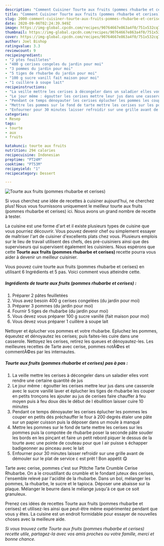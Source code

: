 ```yaml
---
description: "Comment Cuisiner Tourte aux fruits (pommes rhubarbe et cerises)"
title: "Comment Cuisiner Tourte aux fruits (pommes rhubarbe et cerises)"
slug: 2000-comment-cuisiner-tourte-aux-fruits-pommes-rhubarbe-et-cerises
date: 2020-09-06T02:24:39.949Z
image: https://img-global.cpcdn.com/recipes/90764667e863a4f0/751x532cq70/tourte-aux-fruits-pommes-rhubarbe-et-cerises-photo-principale-de-la-recette.jpg
thumbnail: https://img-global.cpcdn.com/recipes/90764667e863a4f0/751x532cq70/tourte-aux-fruits-pommes-rhubarbe-et-cerises-photo-principale-de-la-recette.jpg
cover: https://img-global.cpcdn.com/recipes/90764667e863a4f0/751x532cq70/tourte-aux-fruits-pommes-rhubarbe-et-cerises-photo-principale-de-la-recette.jpg
author: Joel Bishop
ratingvalue: 3.3
reviewcount: 9
recipeingredient:
- "2 ptes feuilletes"
- "400 g cerises congeles du jardin pour moi"
- "3 pommes du jardin pour moi"
- "5 tiges de rhubarbe du jardin pour moi"
- "100 g sucre vanill fait maison pour moi"
- "1 cuillère à soupe lait"
recipeinstructions:
- "La veille mettre les cerises à décongeler dans un saladier elles vont rendre une certaine quantité de jus"
- "Le jour même : égoutter les cerises mettre leur jus dans une casserole avec le sucre vanillé laver et éplucher les tiges de rhubarbe les couper en petits tronçons les ajouter au jus de cerises faire chauffer à feu moyen puis à feu doux dès le début de l ébullition laisser cuire 10 minutes"
- "Pendant ce temps dénoyauter les cerises éplucher les pommes les couper en petits dés préchauffer le four à 200 degrés étaler une pâte sur un papier cuisson puis la déposer dans un moule à manqué"
- "Mettre les pommes sur le fond de tarte mettre les cerises sur les pommes puis la compotée de rhubarbe poser la seconde pâte souder les bords en les pinçant et faire un petit rebord piquer le dessus de la tourte avec une pointe de couteau pour que l air puisse s échapper badigeonner au pinceau avec le lait"
- "Enfourner pour 30 minutes laisser refroidir sur une grille avant de démouler sur le plat de service c est prêt ! Bon appétit 😋"
categories:
- Resep
tags:
- tourte
- aux
- fruits

katakunci: tourte aux fruits 
nutrition: 294 calories
recipecuisine: Indonesian
preptime: "PT24M"
cooktime: "PT53M"
recipeyield: "1"
recipecategory: Dessert

---
```



![Tourte aux fruits (pommes rhubarbe et cerises)](https://img-global.cpcdn.com/recipes/90764667e863a4f0/751x532cq70/tourte-aux-fruits-pommes-rhubarbe-et-cerises-photo-principale-de-la-recette.jpg)

Si vous cherchez une idée de recettes à cuisiner aujourd'hui, ne cherchez plus! Nous vous fournissons uniquement le meilleur tourte aux fruits (pommes rhubarbe et cerises) ici. Nous avons un grand nombre de recette à tester.

La cuisine est une forme d'art et il existe plusieurs types de cuisine que vous pourriez découvrir. Vous pouvez devenir chef ou simplement essayer de maîtriser l'art de cuisiner d'excellents plats chez vous. Plusieurs emplois sur le lieu de travail utilisent des chefs, des pré-cuisiniers ainsi que des superviseurs qui supervisent également les cuisiniers. Nous espérons que cette <strong> Tourte aux fruits (pommes rhubarbe et cerises) </strong> recette pourra vous aider à devenir un meilleur cuisinier.

<!--inarticleads1-->

Vous pouvez cuire tourte aux fruits (pommes rhubarbe et cerises) en utilisant 6 Ingrédients et 5 pas. Voici comment vous atteindre cette.

##### Ingrédients de tourte aux fruits (pommes rhubarbe et cerises) :

1. Préparer 2 pâtes feuilletées
1. Vous avez besoin 400 g cerises congelées (du jardin pour moi)
1. Préparer 3 pommes (du jardin pour moi)
1. Fournir 5 tiges de rhubarbe (du jardin pour moi)
1. Vous devez vous préparer 100 g sucre vanillé (fait maison pour moi)
1. Vous devez vous préparer 1 cuillère à soupe lait


Nettoyer et éplucher vos pommes et votre rhubarbe. Epluchez les pommes, équeutez et dénoyautez les cerises; puis faites-les cuire dans une casserole. Nettoyez les cerises, retirez les queues et dénoyautez-les. Les meilleures recettes de Tarte avec cerise, pommes notÃ©es et commentÃ©es par les internautes. 

<!--inarticleads2-->

##### Tourte aux fruits (pommes rhubarbe et cerises) pas à pas :

1. La veille mettre les cerises à décongeler dans un saladier elles vont rendre une certaine quantité de jus
1. Le jour même : égoutter les cerises mettre leur jus dans une casserole avec le sucre vanillé laver et éplucher les tiges de rhubarbe les couper en petits tronçons les ajouter au jus de cerises faire chauffer à feu moyen puis à feu doux dès le début de l ébullition laisser cuire 10 minutes
1. Pendant ce temps dénoyauter les cerises éplucher les pommes les couper en petits dés préchauffer le four à 200 degrés étaler une pâte sur un papier cuisson puis la déposer dans un moule à manqué
1. Mettre les pommes sur le fond de tarte mettre les cerises sur les pommes puis la compotée de rhubarbe poser la seconde pâte souder les bords en les pinçant et faire un petit rebord piquer le dessus de la tourte avec une pointe de couteau pour que l air puisse s échapper badigeonner au pinceau avec le lait
1. Enfourner pour 30 minutes laisser refroidir sur une grille avant de démouler sur le plat de service c est prêt ! Bon appétit 😋


Tarte avec cerise, pommes c&#39;est sur Ptitche Tarte Crumble Cerise Rhubarbe. On a le croustillant du crumble et le fondant juteux des cerises, l&#39;ensemble relevé par l&#39;acidité de la rhubarbe. Dans un bol, mélanger les pommes, la rhubarbe, le sucre et le tapioca. Déposer une abaisse sur la plaque. Mélanger le beurre dans le mélange jusqu&#39;à ce que ce soit granuleux. 

<!--inarticleads1-->

<p>
Prenez ces idées de recettes Tourte aux fruits (pommes rhubarbe et cerises) et utilisez-les ainsi que peut-être même expérimentez pendant que vous y êtes. La cuisine est un endroit formidable pour essayer de nouvelles choses avec la meilleure aide.
</p>

<p>
<i>Si vous trouvez cette Tourte aux fruits (pommes rhubarbe et cerises) recette utile, partagez-la avec vos amis proches ou votre famille, merci et bonne chance.</i>
</p>
